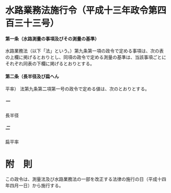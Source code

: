 # 水路業務法施行令（平成十三年政令第四百三十三号）
#### 第一条（水路測量の事項及びその測量の基準）
水路業務法（以下「法」という。）第九条第一項の政令で定める事項は、次の表の上欄に掲げるとおりとし、同項の政令で定める測量の基準は、当該事項ごとにそれぞれ同表の下欄に掲げるとおりとする。
#### 第二条（長半径及び扁へん
平率）
法第九条第二項第一号の政令で定める値は、次のとおりとする。
##### 一
長半径
##### 二
扁平率
# 附　則
この政令は、測量法及び水路業務法の一部を改正する法律の施行の日（平成十四年四月一日）から施行する。
